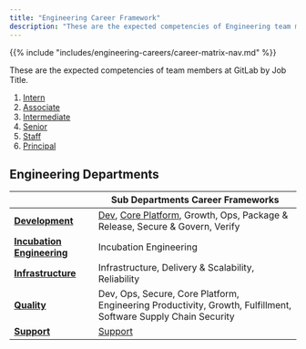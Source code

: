 ```yaml
---
title: "Engineering Career Framework"
description: "These are the expected competencies of Engineering team members at GitLab by Job Title."
---
```


{{% include "includes/engineering-careers/career-matrix-nav.md" %}}

These are the expected competencies of team members at GitLab by Job Title.

1. [Intern](/handbook/engineering/careers/matrix/intern/)
1. [Associate](/handbook/engineering/careers/matrix/associate/)
1. [Intermediate](/handbook/engineering/careers/matrix/intermediate/)
1. [Senior](/handbook/engineering/careers/matrix/senior/)
1. [Staff](/handbook/engineering/careers/matrix/staff/)
1. [Principal](/handbook/engineering/careers/matrix/principal/)

## Engineering Departments

|   | Sub Departments Career Frameworks                                                                                                                                                                                                              |
| ---- |------------------------------------------------------------------------------------------------------------------------------------------------------------------------------------------------------------------------------------------------|
| **[Development](/handbook/engineering/careers/matrix/development/)** | [Dev](/handbook/engineering/careers/matrix/development/dev/), [Core Platform](/handbook/engineering/careers/matrix/infrastructure/core-platform/), Growth, Ops, Package & Release, Secure & Govern, Verify |
| **[Incubation Engineering](/handbook/engineering/careers/matrix/development/incubation/)** | Incubation Engineering |
| **[Infrastructure](/handbook/engineering/careers/matrix/infrastructure/)** | Infrastructure, Delivery & Scalability, Reliability                                                                                                                                                                                            |
| **[Quality](/handbook/engineering/careers/matrix/quality/)** | Dev, Ops, Secure, Core Platform, Engineering Productivity, Growth, Fulfillment, Software Supply Chain Security |
| **[Support](/handbook/engineering/careers/matrix/support/)** | [Support](/handbook/engineering/careers/matrix/support/)  |
